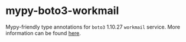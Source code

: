 # mypy-boto3-workmail

Mypy-friendly type annotations for `boto3` 1.10.27 `workmail` service.
More information can be found [here](https://github.com/vemel/mypy_boto3).

